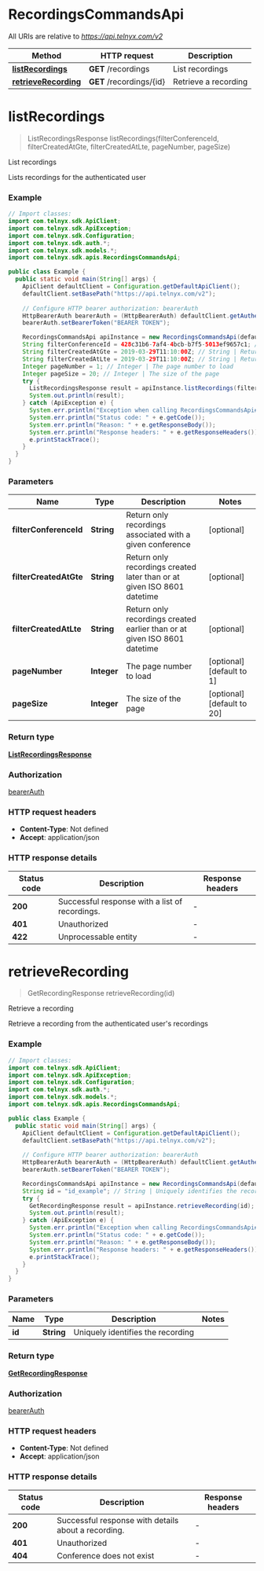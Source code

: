 # RecordingsCommandsApi

All URIs are relative to *https://api.telnyx.com/v2*

Method | HTTP request | Description
------------- | ------------- | -------------
[**listRecordings**](RecordingsCommandsApi.md#listRecordings) | **GET** /recordings | List recordings
[**retrieveRecording**](RecordingsCommandsApi.md#retrieveRecording) | **GET** /recordings/{id} | Retrieve a recording


<a name="listRecordings"></a>
# **listRecordings**
> ListRecordingsResponse listRecordings(filterConferenceId, filterCreatedAtGte, filterCreatedAtLte, pageNumber, pageSize)

List recordings

Lists recordings for the authenticated user

### Example
```java
// Import classes:
import com.telnyx.sdk.ApiClient;
import com.telnyx.sdk.ApiException;
import com.telnyx.sdk.Configuration;
import com.telnyx.sdk.auth.*;
import com.telnyx.sdk.models.*;
import com.telnyx.sdk.apis.RecordingsCommandsApi;

public class Example {
  public static void main(String[] args) {
    ApiClient defaultClient = Configuration.getDefaultApiClient();
    defaultClient.setBasePath("https://api.telnyx.com/v2");
    
    // Configure HTTP bearer authorization: bearerAuth
    HttpBearerAuth bearerAuth = (HttpBearerAuth) defaultClient.getAuthentication("bearerAuth");
    bearerAuth.setBearerToken("BEARER TOKEN");

    RecordingsCommandsApi apiInstance = new RecordingsCommandsApi(defaultClient);
    String filterConferenceId = 428c31b6-7af4-4bcb-b7f5-5013ef9657c1; // String | Return only recordings associated with a given conference
    String filterCreatedAtGte = 2019-03-29T11:10:00Z; // String | Return only recordings created later than or at given ISO 8601 datetime
    String filterCreatedAtLte = 2019-03-29T11:10:00Z; // String | Return only recordings created earlier than or at given ISO 8601 datetime
    Integer pageNumber = 1; // Integer | The page number to load
    Integer pageSize = 20; // Integer | The size of the page
    try {
      ListRecordingsResponse result = apiInstance.listRecordings(filterConferenceId, filterCreatedAtGte, filterCreatedAtLte, pageNumber, pageSize);
      System.out.println(result);
    } catch (ApiException e) {
      System.err.println("Exception when calling RecordingsCommandsApi#listRecordings");
      System.err.println("Status code: " + e.getCode());
      System.err.println("Reason: " + e.getResponseBody());
      System.err.println("Response headers: " + e.getResponseHeaders());
      e.printStackTrace();
    }
  }
}
```

### Parameters

Name | Type | Description  | Notes
------------- | ------------- | ------------- | -------------
 **filterConferenceId** | **String**| Return only recordings associated with a given conference | [optional]
 **filterCreatedAtGte** | **String**| Return only recordings created later than or at given ISO 8601 datetime | [optional]
 **filterCreatedAtLte** | **String**| Return only recordings created earlier than or at given ISO 8601 datetime | [optional]
 **pageNumber** | **Integer**| The page number to load | [optional] [default to 1]
 **pageSize** | **Integer**| The size of the page | [optional] [default to 20]

### Return type

[**ListRecordingsResponse**](ListRecordingsResponse.md)

### Authorization

[bearerAuth](../README.md#bearerAuth)

### HTTP request headers

 - **Content-Type**: Not defined
 - **Accept**: application/json

### HTTP response details
| Status code | Description | Response headers |
|-------------|-------------|------------------|
**200** | Successful response with a list of recordings. |  -  |
**401** | Unauthorized |  -  |
**422** | Unprocessable entity |  -  |

<a name="retrieveRecording"></a>
# **retrieveRecording**
> GetRecordingResponse retrieveRecording(id)

Retrieve a recording

Retrieve a recording from the authenticated user&#39;s recordings

### Example
```java
// Import classes:
import com.telnyx.sdk.ApiClient;
import com.telnyx.sdk.ApiException;
import com.telnyx.sdk.Configuration;
import com.telnyx.sdk.auth.*;
import com.telnyx.sdk.models.*;
import com.telnyx.sdk.apis.RecordingsCommandsApi;

public class Example {
  public static void main(String[] args) {
    ApiClient defaultClient = Configuration.getDefaultApiClient();
    defaultClient.setBasePath("https://api.telnyx.com/v2");
    
    // Configure HTTP bearer authorization: bearerAuth
    HttpBearerAuth bearerAuth = (HttpBearerAuth) defaultClient.getAuthentication("bearerAuth");
    bearerAuth.setBearerToken("BEARER TOKEN");

    RecordingsCommandsApi apiInstance = new RecordingsCommandsApi(defaultClient);
    String id = "id_example"; // String | Uniquely identifies the recording
    try {
      GetRecordingResponse result = apiInstance.retrieveRecording(id);
      System.out.println(result);
    } catch (ApiException e) {
      System.err.println("Exception when calling RecordingsCommandsApi#retrieveRecording");
      System.err.println("Status code: " + e.getCode());
      System.err.println("Reason: " + e.getResponseBody());
      System.err.println("Response headers: " + e.getResponseHeaders());
      e.printStackTrace();
    }
  }
}
```

### Parameters

Name | Type | Description  | Notes
------------- | ------------- | ------------- | -------------
 **id** | **String**| Uniquely identifies the recording |

### Return type

[**GetRecordingResponse**](GetRecordingResponse.md)

### Authorization

[bearerAuth](../README.md#bearerAuth)

### HTTP request headers

 - **Content-Type**: Not defined
 - **Accept**: application/json

### HTTP response details
| Status code | Description | Response headers |
|-------------|-------------|------------------|
**200** | Successful response with details about a recording. |  -  |
**401** | Unauthorized |  -  |
**404** | Conference does not exist |  -  |


